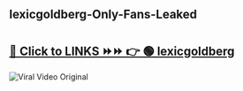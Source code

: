 
 ## lexicgoldberg-Only-Fans-Leaked

# <h2><a href="https://clipsfans.com/lexicgoldberg&ref=git">🔗 Click to LINKS ⏩⏩ 👉 🟢 lexicgoldberg </a></h2>

<a href="https://clipsfans.com/lexicgoldberg&ref=git" rel="nofollow" data-target="animated-image.originalLink"><img src="https://i.ibb.co.com/xMMVF88/686577567.gif" alt="Viral Video Original" style="max-width: 100%; display: inline-block;" data-target="animated-image.originalImage"></a>
